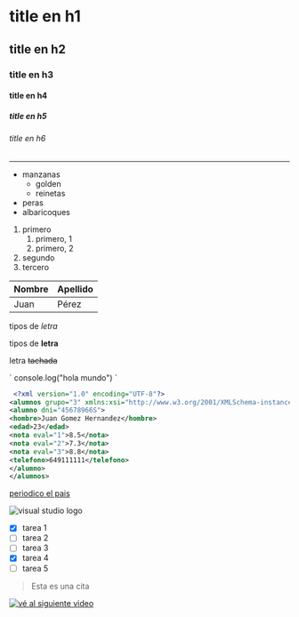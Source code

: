 
<!--Encabezados-->

# title en h1
## title en h2
### title en h3
#### title en h4
##### title en h5
###### title en h6
---

<!--Listas desordenadas-->

* manzanas 
    * golden
    * reinetas
* peras
* albaricoques

<!--Listas ordenadas-->

1. primero
    1. primero, 1
    2. primero, 2
2. segundo
3. tercero

<!--Tablas-->

|Nombre|Apellido|
|------|--------|
|Juan  |Pérez   |

<!--Tipos de letras-->

tipos de *letra*

tipos de **letra**

letra ~~tachada~~

<!--Generar una línea de código-->

´
console.log("hola mundo")
´

```xml
 <?xml version="1.0" encoding="UTF-8"?>
<alumnos grupo="3" xmlns:xsi="http://www.w3.org/2001/XMLSchema-instance" xsi:noNamespaceSchemaLocation="/home/lili/LND/alumno1.xsd">
<alumno dni="45678966S">
<hombre>Juan Gomez Hernandez</hombre>
<edad>23</edad>
<nota eval="1">8.5</nota>
<nota eval="2">7.3</nota>
<nota eval="3">8.8</nota>
<telefono>649111111</telefono>
</alumno>
</alumnos>
```

<!--Acceso a página web-->

[periodico el pais](https://www.elpais.es "periodico chachi")

<!--Insertar imágenes-->

![visual studio logo](https://upload.wikimedia.org/wikipedia/commons/thumb/c/cd/Visual_Studio_2017_Logo.svg/164px-Visual_Studio_2017_Logo.svg.png "visual studio logo")

* [X] tarea 1
* [ ] tarea 2
* [ ] tarea 3
* [X] tarea 4
* [ ] tarea 5

> Esta es una cita

<!-- Insertar video de youtube-->

[![vé al siguiente video](https://img.youtube.com/vi/_hI14xuvQag/hqdefault.jpg)](https://www.youtube.com/watch?v=_hI14xuvQag)
